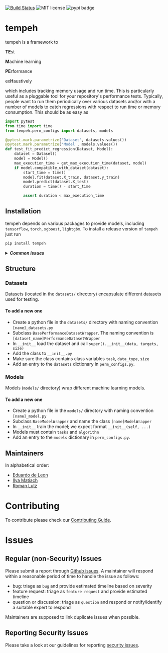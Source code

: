 [![Build Status](https://img.shields.io/azure-devops/build/responsibleai/tempeh/19/master?failed_label=bad&passed_label=good&label=GatedCheckin%3ADev)](https://dev.azure.com/responsibleai/tempeh/_build/latest?definitionId=19&branchName=master) ![MIT license](https://img.shields.io/badge/License-MIT-blue.svg) ![pypi badge](https://img.shields.io/badge/pypi-0.2.0-blue)


# tempeh

tempeh is a framework to

**TE**st

**M**achine learning

**PE**rformance

ex**H**austively

which includes tracking memory usage and run time. This is particularly useful as a pluggable tool for your repository's performance tests. Typically, people want to run them periodically over various datasets and/or with a number of models to catch regressions with respect to run time or memory consumption. This should be as easy as

```python
import pytest
from time import time
from tempeh.perm_configs import datasets, models

@pytest.mark.parametrize('Dataset', datasets.values())
@pytest.mark.parametrize('Model', models.values())
def test_fit_predict_regression(Dataset, Model):
    dataset = Dataset()
    model = Model()
    max_execution_time = get_max_execution_time(dataset, model)
    if model.compatible_with_dataset(dataset):
        start_time = time()
        model.fit(dataset.X_train, dataset.y_train)
        model.predict(dataset.X_test)
        duration = time() - start_time

        assert duration < max_execution_time
```

## Installation

tempeh depends on various packages to provide models, including `tensorflow`, `torch`, `xgboost`, `lightgbm`. To install a release version of `tempeh` just run

```python
pip install tempeh
```

<details>
<summary>
<strong>
<em>
Common issues
</em>
</strong>
</summary>

- If you're using a 32-bit Python version you might need to switch to a 64-bit Python version first to successfully install tensorflow.
- If the installation of `torch` fails try using the recommendation from the [pytorch website](https://pytorch.org/get-started/locally/) for stable versions without CUDA for your python version on your operating system.

</details>

## Structure

### Datasets

Datasets (located in the `datasets/` directory) encapsulate different datasets used for testing.

#### To add a new one

+ Create a python file in the `datasets/` directory with naming convention `[name]_datasets.py`
+ Subclass `BasePerformanceDatasetWrapper`. The naming convention is `[dataset_name]PerformanceDatasetWrapper`
+ In `__init__` load the dataset and call `super().__init__(data, targets, size)`
+ Add the class to `__init__.py`
+ Make sure the class contains class variables `task`, `data_type`, `size`
+ Add an entry to the `datasets` dictionary in `perm_configs.py`.

### Models

Models (`models/` directory) wrap different machine learning models.

#### To add a new one

+ Create a python file in the `models/` directory with naming convention `[name]_model.py`
+ Subclass `BaseModelWrapper` and name the class `[name]ModelWrapper`
+ In `__init__` train the model; we expect format `__init__(self, ...)`
+ Models must contain `tasks` and `algorithm`
+ Add an entry to the `models` dictionary in `perm_configs.py`.


## Maintainers

In alphabetical order:

- [Eduardo de Leon](https://github.com/eedeleon)
- [Ilya Matiach](https://github.com/imatiach-msft)
- [Roman Lutz](https://github.com/romanlutz)


# Contributing

To contribute please check our [Contributing Guide](CONTRIBUTING.md).

# Issues

## Regular (non-Security) Issues
Please submit a report through [Github issues](https://github.com/microsoft/tempeh/issues). A maintainer will respond within a reasonable period of time to handle the issue as follows:
- bug: triage as `bug` and provide estimated timeline based on severity
- feature request: triage as `feature request` and provide estimated timeline
- question or discussion: triage as `question` and respond or notify/identify a suitable expert to respond

Maintainers are supposed to link duplicate issues when possible.


## Reporting Security Issues

Please take a look at our guidelines for reporting [security issues](SECURITY.md).
